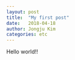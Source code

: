 ```yaml
---
layout: post
title:  "My first post"
date:   2018-04-18
author: Jongju Kim
categories: etc
---
```


Hello world!!
